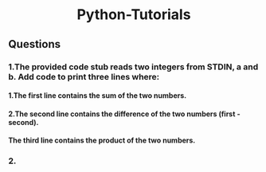 <h1 align="center"> Python-Tutorials</h1>
<h2>Questions</h2>
<h3>1.The provided code stub reads two integers from STDIN, a and b. Add code to print three lines where:</h3>
<h4>1.The first line contains the sum of the two numbers.</h4>
<h4>2.The second line contains the difference of the two numbers (first - second).</h4>
<h4>The third line contains the product of the two numbers.</h4>

<h3>2.</h3>
